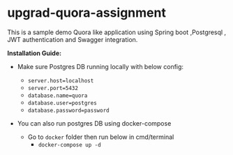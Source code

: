 # upgrad-quora-assignment
This is a sample demo Quora like application using Spring boot ,Postgresql , JWT authentication and Swagger integration.

**Installation Guide:**

 - Make sure Postgres DB running locally with below config:
    * `server.host=localhost` 
    * `server.port=5432`
    *  `database.name=quora`
    *  `database.user=postgres`
    *  `database.password=password`
    
 - You can also run postgres DB using docker-compose
    * Go to `docker` folder then run below in cmd/terminal
        - `docker-compose up -d`